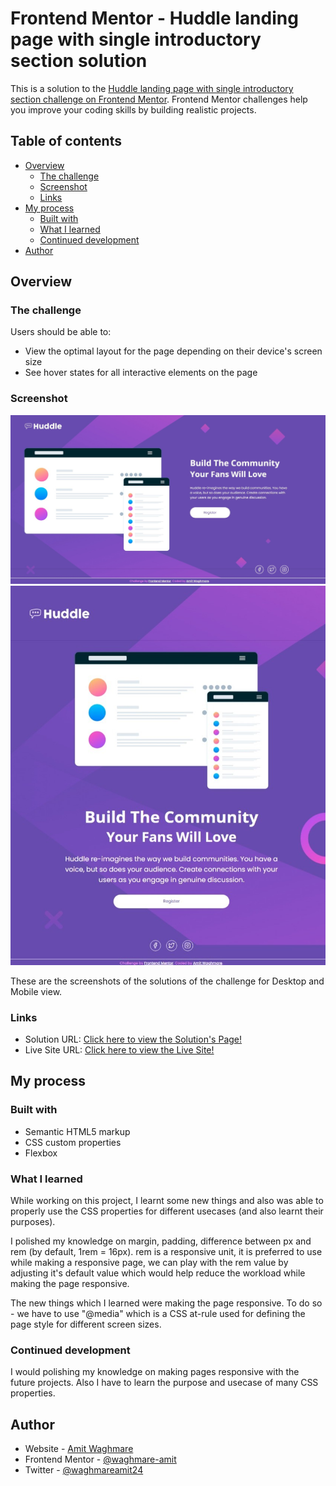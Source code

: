 # Frontend Mentor - Huddle landing page with single introductory section solution

This is a solution to the [Huddle landing page with single introductory section challenge on Frontend Mentor](https://www.frontendmentor.io/challenges/huddle-landing-page-with-a-single-introductory-section-B_2Wvxgi0). Frontend Mentor challenges help you improve your coding skills by building realistic projects. 

## Table of contents

- [Overview](#overview)
  - [The challenge](#the-challenge)
  - [Screenshot](#screenshot)
  - [Links](#links)
- [My process](#my-process)
  - [Built with](#built-with)
  - [What I learned](#what-i-learned)
  - [Continued development](#continued-development)
- [Author](#author)

## Overview

### The challenge

Users should be able to:

- View the optimal layout for the page depending on their device's screen size
- See hover states for all interactive elements on the page

### Screenshot

![](./solutions/Desktop-solution.jpg) ![](./solutions/Mobile-solution.jpg)

These are the screenshots of the solutions of the challenge for Desktop and Mobile view.

### Links

- Solution URL: [Click here to view the Solution's Page!](https://www.frontendmentor.io/solutions/responsive-landing-page-using-css-flexbox-nY7sxbd-Mz)
- Live Site URL: [Click here to view the Live Site!](https://huddle-landing-page-wheat-nu.vercel.app/)

## My process

### Built with

- Semantic HTML5 markup
- CSS custom properties
- Flexbox

### What I learned

While working on this project, I learnt some new things and also was able to properly use the CSS properties for different usecases (and also learnt their purposes).

I polished my knowledge on margin, padding, difference between px and rem (by default, 1rem = 16px). rem is a responsive unit, it is preferred to use while making a responsive page, we can play with the rem value by adjusting it's default value which would help reduce the workload while making the page responsive.

The new things which I learned were making the page responsive. To do so - we have to use "@media" which is a CSS at-rule used for defining the page style for different screen sizes.

### Continued development

I would polishing my knowledge on making pages responsive with the future projects. Also I have to learn the purpose and usecase of many CSS properties. 

## Author

- Website - [Amit Waghmare](https://www.frontendmentor.io/profile/waghmare-amit)
- Frontend Mentor - [@waghmare-amit](https://www.frontendmentor.io/profile/waghmare-amit)
- Twitter - [@waghmareamit24](https://www.twitter.com/waghmareamit24)

